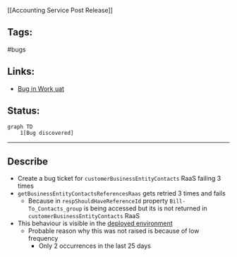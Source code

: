 [[Accounting Service Post Release]]

## Tags:
#bugs

## Links:
- [Bug in Work uat](https://one.newrelic.com/logger?account=1747307&begin=1664628230221&end=1666788234530&state=9c2cbdf8-24bc-2839-4b53-2618d093d0a1)
## Status:
```mermaid
graph TD
	1[Bug discovered]
```
---
## Describe
- Create a bug ticket for `customerBusinessEntityContacts` RaaS failing 3 times
- `getBusinessEntityContactsReferencesRaas`  gets retried 3 times and fails
	- Because in `respShouldHaveReferenceId` property `Bill-To_Contacts_group` is being accessed but its is not returned in `customerBusinessEntityContacts` RaaS
- This behaviour is visible in the [deployed environment](https://one.newrelic.com/logger?account=1747307&begin=1664628230221&end=1666788234530&state=9c2cbdf8-24bc-2839-4b53-2618d093d0a1)
	- Probable reason why this was not raised is because of low frequency
		- Only 2 occurrences in the last 25 days